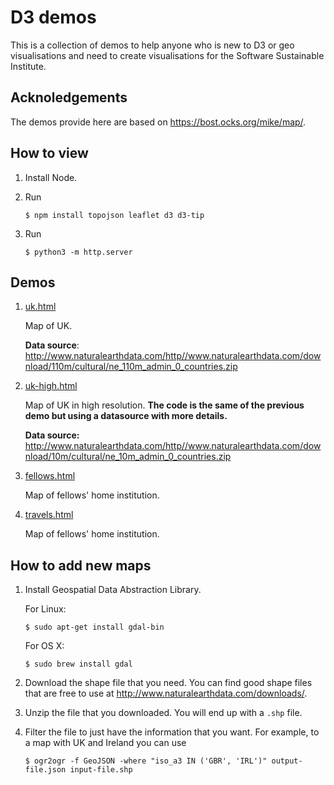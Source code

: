 # D3 demos

This is a collection of demos to help anyone who is new to D3
or geo visualisations and need to create visualisations for the Software Sustainable Institute.

## Acknoledgements

The demos provide here are based on https://bost.ocks.org/mike/map/.

## How to view

1.   Install Node.

2.   Run

     ~~~
     $ npm install topojson leaflet d3 d3-tip
     ~~~

3.   Run

     ~~~
     $ python3 -m http.server
     ~~~

## Demos

1. [uk.html](uk.html)

   Map of UK.

   **Data source**: http://www.naturalearthdata.com/http//www.naturalearthdata.com/download/110m/cultural/ne_110m_admin_0_countries.zip

2. [uk-high.html](uk-high.html)

   Map of UK in high resolution.
   **The code is the same of the previous demo
   but using a datasource with more details.**

   **Data source:** http://www.naturalearthdata.com/http//www.naturalearthdata.com/download/10m/cultural/ne_10m_admin_0_countries.zip

2. [fellows.html](fellows.html)

   Map of fellows' home institution.

2. [travels.html](travels.html)

   Map of fellows' home institution.

## How to add new maps

1.   Install Geospatial Data Abstraction Library.

     For Linux:

     ~~~
     $ sudo apt-get install gdal-bin
     ~~~

     For OS X:

     ~~~
     $ sudo brew install gdal
     ~~~

2.   Download the shape file that you need.
     You can find good shape files that are free to use at
     http://www.naturalearthdata.com/downloads/.

3.   Unzip the file that you downloaded. You will end up with a `.shp` file.

4.   Filter the file to just have the information that you want.
     For example, to a map with UK and Ireland you can use

     ~~~
     $ ogr2ogr -f GeoJSON -where "iso_a3 IN ('GBR', 'IRL')" output-file.json input-file.shp
     ~~~

